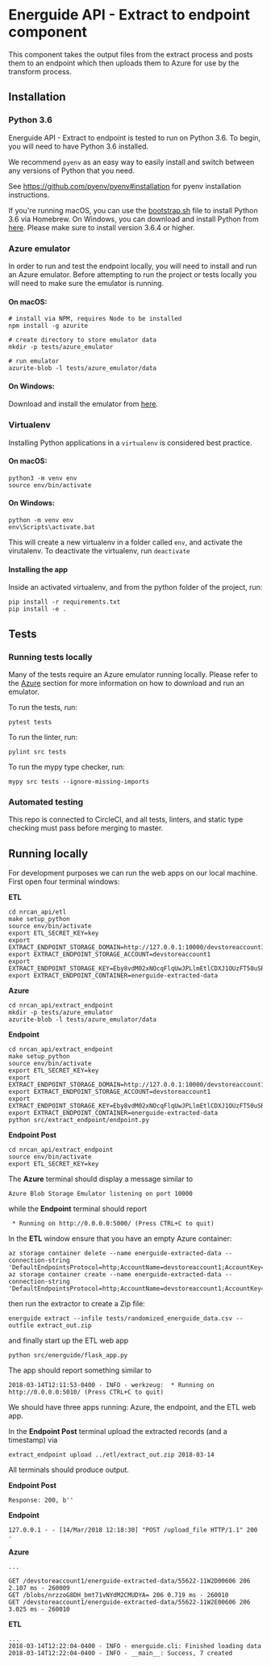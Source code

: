 
# Energuide API - Extract to endpoint component

This component takes the output files from the extract process and posts them to an endpoint which then uploads them to
Azure for use by the transform process.

## Installation

### Python 3.6
Energuide API - Extract to endpoint is tested to run on Python 3.6. To begin, you will need to have Python 3.6
installed.

We recommend `pyenv` as an easy way to easily install and switch between any versions of Python that you need.

See https://github.com/pyenv/pyenv#installation for pyenv installation instructions.

If you're running macOS, you can use the [bootstrap.sh](https://github.com/cds-snc/nrcan_api#bootstrapsh) file to
install Python 3.6 via Homebrew. On Windows, you can download and install Python from
[here](https://www.python.org/downloads/release/python-364/). Please make sure to install version 3.6.4 or higher.

### Azure emulator
In order to run and test the endpoint locally, you will need to install and run an Azure emulator. Before attempting to
run the project or tests locally you will need to make sure the emulator is running.

#### On macOS:

```
# install via NPM, requires Node to be installed
npm install -g azurite

# create directory to store emulator data
mkdir -p tests/azure_emulator

# run emulator
azurite-blob -l tests/azure_emulator/data
```

#### On Windows:
Download and install the emulator from [here](https://docs.microsoft.com/en-us/azure/storage/common/storage-use-emulator).

### Virtualenv
Installing Python applications in a `virtualenv` is considered best practice.

#### On macOS:

```
python3 -m venv env
source env/bin/activate
```

#### On Windows:

```
python -m venv env
env\Scripts\activate.bat
```
This will create a new virtualenv in a  folder called `env`, and activate the virutalenv. To deactivate the virtualenv, run `deactivate`

#### Installing the app

Inside an activated virtualenv, and from the python folder of the project, run:
```
pip install -r requirements.txt
pip install -e .
```

## Tests


### Running tests locally
Many of the tests require an Azure emulator running locally. Please refer to the [Azure](#azure-emulator) section for more information on how to download
and run an emulator.

To run the tests, run:
```
pytest tests
```

To run the linter, run:
```
pylint src tests
```

To run the mypy type checker, run:
```
mypy src tests --ignore-missing-imports
```

### Automated testing

This repo is connected to CircleCI, and all tests, linters, and static type checking must pass before merging to master.


## Running locally

For development purposes we can run the web apps on our local machine. 
First open four terminal windows:

**ETL**
```
cd nrcan_api/etl
make setup_python
source env/bin/activate
export ETL_SECRET_KEY=key
export EXTRACT_ENDPOINT_STORAGE_DOMAIN=http://127.0.0.1:10000/devstoreaccount1
export EXTRACT_ENDPOINT_STORAGE_ACCOUNT=devstoreaccount1
export EXTRACT_ENDPOINT_STORAGE_KEY=Eby8vdM02xNOcqFlqUwJPLlmEtlCDXJ1OUzFT50uSRZ6IFsuFq2UVErCz4I6tq/K1SZFPTOtr/KBHBeksoGMGw==
export EXTRACT_ENDPOINT_CONTAINER=energuide-extracted-data
```

**Azure**
```
cd nrcan_api/extract_endpoint
mkdir -p tests/azure_emulator
azurite-blob -l tests/azure_emulator/data
```

**Endpoint**
```
cd nrcan_api/extract_endpoint
make setup_python
source env/bin/activate
export ETL_SECRET_KEY=key
export EXTRACT_ENDPOINT_STORAGE_DOMAIN=http://127.0.0.1:10000/devstoreaccount1
export EXTRACT_ENDPOINT_STORAGE_ACCOUNT=devstoreaccount1
export EXTRACT_ENDPOINT_STORAGE_KEY=Eby8vdM02xNOcqFlqUwJPLlmEtlCDXJ1OUzFT50uSRZ6IFsuFq2UVErCz4I6tq/K1SZFPTOtr/KBHBeksoGMGw==
export EXTRACT_ENDPOINT_CONTAINER=energuide-extracted-data
python src/extract_endpoint/endpoint.py
```

**Endpoint Post**
```
cd nrcan_api/extract_endpoint
source env/bin/activate
export ETL_SECRET_KEY=key
```


The **Azure** terminal should display a message similar to
```
Azure Blob Storage Emulator listening on port 10000
```

while the **Endpoint** terminal should report
```
 * Running on http://0.0.0.0:5000/ (Press CTRL+C to quit)
```

In the **ETL** window ensure that you have an empty Azure container:
```
az storage container delete --name energuide-extracted-data --connection-string 'DefaultEndpointsProtocol=http;AccountName=devstoreaccount1;AccountKey=Eby8vdM02xNOcqFlqUwJPLlmEtlCDXJ1OUzFT50uSRZ6IFsuFq2UVErCz4I6tq/K1SZFPTOtr/KBHBeksoGMGw==;BlobEndpoint=http://127.0.0.1:10000/devstoreaccount1;'
az storage container create --name energuide-extracted-data --connection-string 'DefaultEndpointsProtocol=http;AccountName=devstoreaccount1;AccountKey=Eby8vdM02xNOcqFlqUwJPLlmEtlCDXJ1OUzFT50uSRZ6IFsuFq2UVErCz4I6tq/K1SZFPTOtr/KBHBeksoGMGw==;BlobEndpoint=http://127.0.0.1:10000/devstoreaccount1;'
```
then run the extractor to create a Zip file:
```
energuide extract --infile tests/randomized_energuide_data.csv --outfile extract_out.zip
```
and finally start up the ETL web app
```
python src/energuide/flask_app.py
```
The app should report something similar to
```
2018-03-14T12:11:53-0400 - INFO - werkzeug:  * Running on http://0.0.0.0:5010/ (Press CTRL+C to quit)
```

We should have three apps running: Azure, the endpoint, and the ETL web app.

In the **Endpoint Post** terminal upload the extracted records (and a timestamp) via
```
extract_endpoint upload ../etl/extract_out.zip 2018-03-14
```

All terminals should produce output.

**Endpoint Post**

```
Response: 200, b''
```

**Endpoint**
```
127.0.0.1 - - [14/Mar/2018 12:18:30] "POST /upload_file HTTP/1.1" 200 -
```

**Azure**
```
...

GET /devstoreaccount1/energuide-extracted-data/55622-11W2D00606 206 2.107 ms - 260009
GET /blobs/nrzzoG8DH_bmt71vNYdM2CMUDYA= 206 0.719 ms - 260010
GET /devstoreaccount1/energuide-extracted-data/55622-11W2E00606 206 3.025 ms - 260010
```

**ETL**

```
...
2018-03-14T12:22:04-0400 - INFO - energuide.cli: Finished loading data
2018-03-14T12:22:04-0400 - INFO - __main__: Success, 7 created

```
